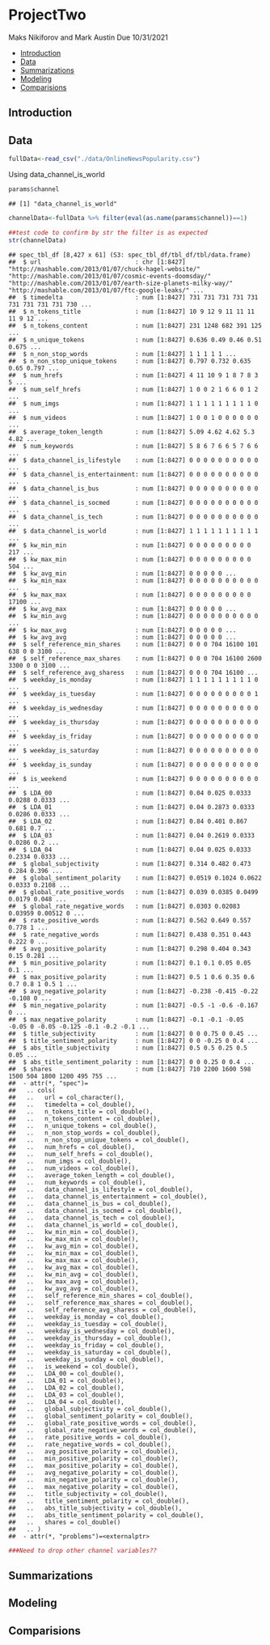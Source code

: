 ProjectTwo
================
Maks Nikiforov and Mark Austin
Due 10/31/2021

-   [Introduction](#introduction)
-   [Data](#data)
-   [Summarizations](#summarizations)
-   [Modeling](#modeling)
-   [Comparisions](#comparisions)

## Introduction

## Data

``` r
fullData<-read_csv("./data/OnlineNewsPopularity.csv")
```

Using data\_channel\_is\_world

``` r
params$channel
```

    ## [1] "data_channel_is_world"

``` r
channelData<-fullData %>% filter(eval(as.name(params$channel))==1) 

##test code to confirm by str the filter is as expected
str(channelData)
```

    ## spec_tbl_df [8,427 x 61] (S3: spec_tbl_df/tbl_df/tbl/data.frame)
    ##  $ url                          : chr [1:8427] "http://mashable.com/2013/01/07/chuck-hagel-website/" "http://mashable.com/2013/01/07/cosmic-events-doomsday/" "http://mashable.com/2013/01/07/earth-size-planets-milky-way/" "http://mashable.com/2013/01/07/ftc-google-leaks/" ...
    ##  $ timedelta                    : num [1:8427] 731 731 731 731 731 731 731 731 731 730 ...
    ##  $ n_tokens_title               : num [1:8427] 10 9 12 9 11 11 11 11 9 12 ...
    ##  $ n_tokens_content             : num [1:8427] 231 1248 682 391 125 ...
    ##  $ n_unique_tokens              : num [1:8427] 0.636 0.49 0.46 0.51 0.675 ...
    ##  $ n_non_stop_words             : num [1:8427] 1 1 1 1 1 ...
    ##  $ n_non_stop_unique_tokens     : num [1:8427] 0.797 0.732 0.635 0.65 0.797 ...
    ##  $ num_hrefs                    : num [1:8427] 4 11 10 9 1 8 7 8 3 5 ...
    ##  $ num_self_hrefs               : num [1:8427] 1 0 0 2 1 6 6 0 1 2 ...
    ##  $ num_imgs                     : num [1:8427] 1 1 1 1 1 1 1 1 1 0 ...
    ##  $ num_videos                   : num [1:8427] 1 0 0 1 0 0 0 0 0 0 ...
    ##  $ average_token_length         : num [1:8427] 5.09 4.62 4.62 5.3 4.82 ...
    ##  $ num_keywords                 : num [1:8427] 5 8 6 7 6 6 5 7 6 6 ...
    ##  $ data_channel_is_lifestyle    : num [1:8427] 0 0 0 0 0 0 0 0 0 0 ...
    ##  $ data_channel_is_entertainment: num [1:8427] 0 0 0 0 0 0 0 0 0 0 ...
    ##  $ data_channel_is_bus          : num [1:8427] 0 0 0 0 0 0 0 0 0 0 ...
    ##  $ data_channel_is_socmed       : num [1:8427] 0 0 0 0 0 0 0 0 0 0 ...
    ##  $ data_channel_is_tech         : num [1:8427] 0 0 0 0 0 0 0 0 0 0 ...
    ##  $ data_channel_is_world        : num [1:8427] 1 1 1 1 1 1 1 1 1 1 ...
    ##  $ kw_min_min                   : num [1:8427] 0 0 0 0 0 0 0 0 0 217 ...
    ##  $ kw_max_min                   : num [1:8427] 0 0 0 0 0 0 0 0 0 504 ...
    ##  $ kw_avg_min                   : num [1:8427] 0 0 0 0 0 ...
    ##  $ kw_min_max                   : num [1:8427] 0 0 0 0 0 0 0 0 0 0 ...
    ##  $ kw_max_max                   : num [1:8427] 0 0 0 0 0 0 0 0 0 17100 ...
    ##  $ kw_avg_max                   : num [1:8427] 0 0 0 0 0 ...
    ##  $ kw_min_avg                   : num [1:8427] 0 0 0 0 0 0 0 0 0 0 ...
    ##  $ kw_max_avg                   : num [1:8427] 0 0 0 0 0 ...
    ##  $ kw_avg_avg                   : num [1:8427] 0 0 0 0 0 ...
    ##  $ self_reference_min_shares    : num [1:8427] 0 0 0 704 16100 101 638 0 0 3100 ...
    ##  $ self_reference_max_shares    : num [1:8427] 0 0 0 704 16100 2600 3300 0 0 3100 ...
    ##  $ self_reference_avg_sharess   : num [1:8427] 0 0 0 704 16100 ...
    ##  $ weekday_is_monday            : num [1:8427] 1 1 1 1 1 1 1 1 1 0 ...
    ##  $ weekday_is_tuesday           : num [1:8427] 0 0 0 0 0 0 0 0 0 1 ...
    ##  $ weekday_is_wednesday         : num [1:8427] 0 0 0 0 0 0 0 0 0 0 ...
    ##  $ weekday_is_thursday          : num [1:8427] 0 0 0 0 0 0 0 0 0 0 ...
    ##  $ weekday_is_friday            : num [1:8427] 0 0 0 0 0 0 0 0 0 0 ...
    ##  $ weekday_is_saturday          : num [1:8427] 0 0 0 0 0 0 0 0 0 0 ...
    ##  $ weekday_is_sunday            : num [1:8427] 0 0 0 0 0 0 0 0 0 0 ...
    ##  $ is_weekend                   : num [1:8427] 0 0 0 0 0 0 0 0 0 0 ...
    ##  $ LDA_00                       : num [1:8427] 0.04 0.025 0.0333 0.0288 0.0333 ...
    ##  $ LDA_01                       : num [1:8427] 0.04 0.2873 0.0333 0.0286 0.0333 ...
    ##  $ LDA_02                       : num [1:8427] 0.84 0.401 0.867 0.681 0.7 ...
    ##  $ LDA_03                       : num [1:8427] 0.04 0.2619 0.0333 0.0286 0.2 ...
    ##  $ LDA_04                       : num [1:8427] 0.04 0.025 0.0333 0.2334 0.0333 ...
    ##  $ global_subjectivity          : num [1:8427] 0.314 0.482 0.473 0.284 0.396 ...
    ##  $ global_sentiment_polarity    : num [1:8427] 0.0519 0.1024 0.0622 0.0333 0.2108 ...
    ##  $ global_rate_positive_words   : num [1:8427] 0.039 0.0385 0.0499 0.0179 0.048 ...
    ##  $ global_rate_negative_words   : num [1:8427] 0.0303 0.02083 0.03959 0.00512 0 ...
    ##  $ rate_positive_words          : num [1:8427] 0.562 0.649 0.557 0.778 1 ...
    ##  $ rate_negative_words          : num [1:8427] 0.438 0.351 0.443 0.222 0 ...
    ##  $ avg_positive_polarity        : num [1:8427] 0.298 0.404 0.343 0.15 0.281 ...
    ##  $ min_positive_polarity        : num [1:8427] 0.1 0.1 0.05 0.05 0.1 ...
    ##  $ max_positive_polarity        : num [1:8427] 0.5 1 0.6 0.35 0.6 0.7 0.8 1 0.5 1 ...
    ##  $ avg_negative_polarity        : num [1:8427] -0.238 -0.415 -0.22 -0.108 0 ...
    ##  $ min_negative_polarity        : num [1:8427] -0.5 -1 -0.6 -0.167 0 ...
    ##  $ max_negative_polarity        : num [1:8427] -0.1 -0.1 -0.05 -0.05 0 -0.05 -0.125 -0.1 -0.2 -0.1 ...
    ##  $ title_subjectivity           : num [1:8427] 0 0 0.75 0 0.45 ...
    ##  $ title_sentiment_polarity     : num [1:8427] 0 0 -0.25 0 0.4 ...
    ##  $ abs_title_subjectivity       : num [1:8427] 0.5 0.5 0.25 0.5 0.05 ...
    ##  $ abs_title_sentiment_polarity : num [1:8427] 0 0 0.25 0 0.4 ...
    ##  $ shares                       : num [1:8427] 710 2200 1600 598 1500 504 1800 1200 495 755 ...
    ##  - attr(*, "spec")=
    ##   .. cols(
    ##   ..   url = col_character(),
    ##   ..   timedelta = col_double(),
    ##   ..   n_tokens_title = col_double(),
    ##   ..   n_tokens_content = col_double(),
    ##   ..   n_unique_tokens = col_double(),
    ##   ..   n_non_stop_words = col_double(),
    ##   ..   n_non_stop_unique_tokens = col_double(),
    ##   ..   num_hrefs = col_double(),
    ##   ..   num_self_hrefs = col_double(),
    ##   ..   num_imgs = col_double(),
    ##   ..   num_videos = col_double(),
    ##   ..   average_token_length = col_double(),
    ##   ..   num_keywords = col_double(),
    ##   ..   data_channel_is_lifestyle = col_double(),
    ##   ..   data_channel_is_entertainment = col_double(),
    ##   ..   data_channel_is_bus = col_double(),
    ##   ..   data_channel_is_socmed = col_double(),
    ##   ..   data_channel_is_tech = col_double(),
    ##   ..   data_channel_is_world = col_double(),
    ##   ..   kw_min_min = col_double(),
    ##   ..   kw_max_min = col_double(),
    ##   ..   kw_avg_min = col_double(),
    ##   ..   kw_min_max = col_double(),
    ##   ..   kw_max_max = col_double(),
    ##   ..   kw_avg_max = col_double(),
    ##   ..   kw_min_avg = col_double(),
    ##   ..   kw_max_avg = col_double(),
    ##   ..   kw_avg_avg = col_double(),
    ##   ..   self_reference_min_shares = col_double(),
    ##   ..   self_reference_max_shares = col_double(),
    ##   ..   self_reference_avg_sharess = col_double(),
    ##   ..   weekday_is_monday = col_double(),
    ##   ..   weekday_is_tuesday = col_double(),
    ##   ..   weekday_is_wednesday = col_double(),
    ##   ..   weekday_is_thursday = col_double(),
    ##   ..   weekday_is_friday = col_double(),
    ##   ..   weekday_is_saturday = col_double(),
    ##   ..   weekday_is_sunday = col_double(),
    ##   ..   is_weekend = col_double(),
    ##   ..   LDA_00 = col_double(),
    ##   ..   LDA_01 = col_double(),
    ##   ..   LDA_02 = col_double(),
    ##   ..   LDA_03 = col_double(),
    ##   ..   LDA_04 = col_double(),
    ##   ..   global_subjectivity = col_double(),
    ##   ..   global_sentiment_polarity = col_double(),
    ##   ..   global_rate_positive_words = col_double(),
    ##   ..   global_rate_negative_words = col_double(),
    ##   ..   rate_positive_words = col_double(),
    ##   ..   rate_negative_words = col_double(),
    ##   ..   avg_positive_polarity = col_double(),
    ##   ..   min_positive_polarity = col_double(),
    ##   ..   max_positive_polarity = col_double(),
    ##   ..   avg_negative_polarity = col_double(),
    ##   ..   min_negative_polarity = col_double(),
    ##   ..   max_negative_polarity = col_double(),
    ##   ..   title_subjectivity = col_double(),
    ##   ..   title_sentiment_polarity = col_double(),
    ##   ..   abs_title_subjectivity = col_double(),
    ##   ..   abs_title_sentiment_polarity = col_double(),
    ##   ..   shares = col_double()
    ##   .. )
    ##  - attr(*, "problems")=<externalptr>

``` r
###Need to drop other channel variables??
```

## Summarizations

## Modeling

## Comparisions
